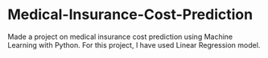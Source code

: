 # Medical-Insurance-Cost-Prediction
Made a project on medical insurance cost prediction using Machine Learning with Python. For this project, I have used Linear Regression model.
